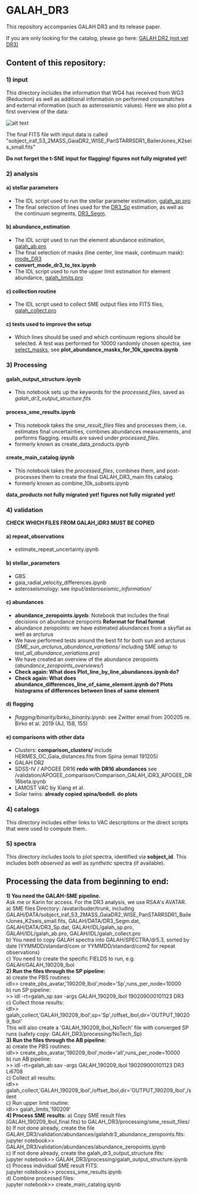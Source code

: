 # GALAH_DR3

This repository accompanies GALAH DR3 and its release paper.

If you are only looking for the catalog, please go here: [GALAH DR2 (not yet DR3)](https://datacentral.org.au/teamdata/GALAH/public/)

## Content of this repository:  
  
### 1) input  
This directory includes the information that WG4 has received from WG3 (Reduction) as well as additional information on performed crossmatches and external information (such as asteroseismic values). Here we also plot a first overview of the data:

![alt text](https://github.com/svenbuder/GALAH_DR3/tree/master/release_paper/figuresplot_parallax_quality_and_cmds.png "Astro- and photometric overview of the observed stars")

The final FITS file with input data is called "sobject_iraf_53_2MASS_GaiaDR2_WISE_PanSTARRSDR1_BailerJones_K2seis_small.fits"

**Do not forget the t-SNE input for flagging!**
**figures not fully migrated yet!**

### 2) analysis

#### a) stellar parameters
- The IDL script used to run the stellar parameter estimation, [galah_sp.pro](https://github.com/svenbuder/GALAH_DR3/tree/master/analysis/stellar_parameters/galah_sp.pro)
- The final selection of lines used for the [DR3_Sp](https://github.com/svenbuder/GALAH_DR3/tree/master/analysis/stellar_parameters/DR3_Sp.dat) estimation, as well as the continuum segments, [DR3_Segm](https://github.com/svenbuder/GALAH_DR3/tree/master/analysis/stellar_parameters/DR3_Segm.dat).

#### b) abundance_estimation
- The IDL script used to run the element abundance estimation, [galah_ab.pro](https://github.com/svenbuder/GALAH_DR3/tree/master/analysis/abundances/galah_ab.pro)
- The final selection of masks (line center, line mask, continuum mask): [mode_DR3](https://github.com/svenbuder/GALAH_DR3/tree/master/analysis/abundances/mode_DR3)
- **convert_mode_dr3_to_tex.ipynb**
- The IDL script used to run the upper limit estimation for element abundance, [galah_limits.pro](https://github.com/svenbuder/GALAH_DR3/tree/master/analysis/abundances/galah_limits.pro)

#### c) collection routine
- The IDL script used to collect SME output files into FITS files, [galah_collect.pro](https://github.com/svenbuder/GALAH_DR3/tree/master/analysis/galah_collect.pro)

#### c) tests used to improve the setup
- Which lines should be used and which continuum regions should be selected. A test was performed for 10000 randomly chosen spectra, see [select_masks](https://github.com/svenbuder/GALAH_DR3/tree/master/analysis/abundances/tests/select_masks), see **plot_abundance_masks_for_10k_spectra.ipynb**


### 3) Processing

#### galah_output_structure.ipynb
- This notebook sets up the keywords for the *processed_files*, saved as *galah_dr3_output_structure.fits*

#### process_sme_results.ipynb
- This notebook takes the *sme_result_files* files and processes them, i.e. estimates final uncertainties, combines abundances measurements, and performs flagging. results are saved under *processed_files*.
- formerly known as create_data_products.ipynb

#### create_main_catalog.ipynb
- This notebook takes the *processed_files*, combines them, and post-processes them to create the final GALAH_DR3_main.fits catalog.
- formerly known as combine_10k_subsets.ipynb

**data_products not fully migrated yet!**
**figures not fully migrated yet!**

### 4) validation

**CHECK WHICH FILES FROM GALAH_iDR3 MUST BE COPIED**

#### a) repeat_observations
- estimate_repeat_uncertainty.ipynb

#### b) stellar_parameters
- GBS
- gaia_radial_velocity_differences.ipynb
- asteroseismology: see *input/asteroseismic_information/*

#### c) abundances
- **abundance_zeropoints.ipynb**: Notebook that includes the final decisions on abundance zeropoints
**Reformat for final format**
- abundance zeropoints: we have estimated abundances from a skyflat as well as arcturus
- We have performed tests around the best fit for both sun and arcturus (*SME_sun_arcturus_abundance_variations/* including SME setup to *test_all_abundance_variations.pro*)
- We have created an overview of the abundance zeropoints (*abundance_zeropoints_overviews/*)
- **Check again: What does Plot_line_by_line_abundances.ipynb do?**
- **Check again: What does abundance_differences_line_of_same_element.ipynb do? Plots histograms of differences between lines of same element**

#### d) flagging
- *flagging/binarity/birko_binarity.ipynb*: see Zwitter email from 200205 re. Birko et al. 2019 (AJ, 158, 155)

#### e) comparisons with other data
- Clusters: **comparison_clusters/** include HERMES_OC_Gaia_distances.fits from Spina (email 191205)
- GALAH DR2
- SDSS-IV / APOGEE DR16 **redo with DR16 abundances** see /validation/APOGEE_comparison/Comparison_GALAH_iDR3_APOGEE_DR16beta.ipynb
- LAMOST VAC by Xiang et al.
- Solar twins: **already copied spina/bedell. do plots**

### 4) catalogs
This directory includes either links to VAC descriptions or the direct scripts that were used to compute them.

### 5) spectra
This directory includes tools to plot spectra, identified via **sobject_id**. This includes both *observed* as well as *synthetic* spectra (if available).

## Processing the data from beginning to end:

**1) You need the GALAH-SME pipeline.**  
Ask me or Karin for access. For the DR3 analysis, we use RSAA's AVATAR.  
    a) SME files Directory: /avatar/buder/trunk, including GALAH/DATA/sobject_iraf_53_2MASS_GaiaDR2_WISE_PanSTARRSDR1_BailerJones_K2seis_small.fits, GALAH/DATA/DR3_Segm.dat, GALAH/DATA/DR3_Sp.dat, GALAH/IDL/galah_sp.pro, GALAH/IDL/galah_ab.pro, GALAH/IDL/galah_collect.pro  
    b) You need to copy GALAH spectra into GALAH/SPECTRA/dr5.3, sorted by date (YYMMDD/standard/com or YYMMDD/standard/com2 for repeat observations)  
    c) You need to create the specific FIELDS to run, e.g. GALAH/GALAH_190209_lbol  
**2) Run the files through the SP pipeline:**  
    a) create the PBS routines:  
        idl>> create_pbs_avatar,'190209_lbol',mode='Sp',runs_per_node=10000  
    b) run SP pipeline:  
        >> idl -rt=galah_sp.sav -args GALAH_190209_lbol 190209000101123 DR3  
    c) Collect those results:  
        idl>> galah_collect,'GALAH_190209_lbol',sp='Sp',/offset_lbol,dir='OUTPUT_190209_lbol'  
        This will also create a 'GALAH_190209_lbol_NoTech' file with converged SP runs (safety copy: GALAH_DR3/processing/NoTech_Sp)  
**3) Run the files through the AB pipeline:**  
    a) create the PBS routines:  
        idl>> create_pbs_avatar,'190209_lbol',mode='all',runs_per_node=10000  
    b) run AB pipeline:  
        >> idl -rt=galah_ab.sav -args GALAH_190209_lbol 190209000101123 DR3 Li6708  
    c) Collect all results:  
        idl>> galah_collect,'GALAH_190209_lbol',/offset_lbol,dir='OUTPUT_190209_lbol',/silent  
    c) Run upper limit routine:  
        idl>> galah_limits,'190209'  
**4) Process SME results:**
    a) Copy SME result files (GALAH_190209_lbol_final.fits) to GALAH_DR3/processing/sme_result_files/  
    b) If not done already, create the file GALAH_DR3/validation/abundances/galahdr3_abundance_zeropoints.fits:   
        jupyter notebook>> GALAH_DR3/validation/abundances/abundance_zeropoints.ipynb  
    c) If not done already, create the galah_dr3_output_structure.fits:  
        jupyter notebook>> GALAH_DR3/processing/galah_output_structure.ipynb  
    c) Process individual SME result FITS:  
        jupyter notebook>> process_sme_results.ipynb  
    d) Combine processed files:  
        jupyter notebook>> create_main_catalog.ipynb  